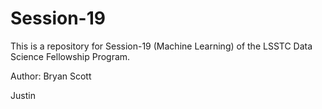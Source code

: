 # Session-19
This is a repository for Session-19 (Machine Learning) of the LSSTC Data Science Fellowship Program. 

Author: Bryan Scott

Justin 
